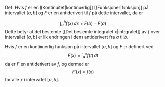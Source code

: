Def:
Hvis $f$ er en [[Kontinuitet|kontinuerlig]] [[Funksjoner|funksjon]] på intervallet $[a, b]$ og $F$ er en antiderivert til $f$ på dette intervallet, da er

$$\int_{a}^{b}f(x)\,dx = F(b) - F(a)$$
Dette betyr at det bestemte [[Det bestemte integralet x|integralet]] av $f$ over intervallet $[a, b]$ er lik endringen i dens antiderivert fra $a$ til $b$.

Hvis $f$ er en kontinuerlig funksjon på intervallet $[a, b]$ og $F$ er definert ved
$$F(x) = \int_{a}^{x}f(t)\,dt$$
da er $F$ en antiderivert av $f$, og dermed er
$$F'(x) = f(x)$$
for alle $x$ i intervallet $[a, b]$.


